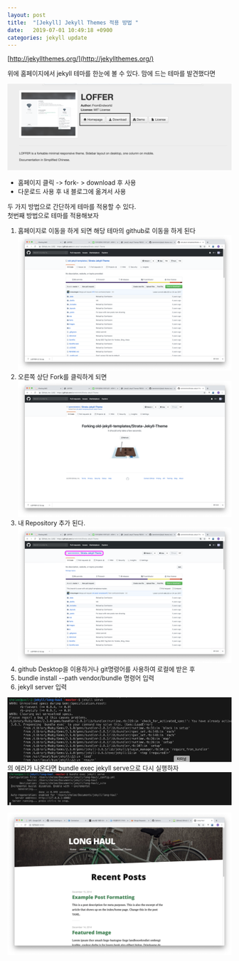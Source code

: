 ```yaml
---
layout: post
title:  "[Jekyll] Jekyll Themes 적용 방법 "
date:   2019-07-01 10:49:18 +0900
categories: jekyll update
---
```



[http://jekyllthemes.org/](http://jekyllthemes.org/)

위에 홈페이지에서 jekyll 테마를 한눈에 볼 수 있다. 
맘에 드는 테마를 발견했다면 

![이미지 이름](/image/1.png)
- 홈페이지 클릭 ->  fork- > download 후 사용
- 다운로드 사용 후 내 블로그에 옮겨서 사용


두 가지 방법으로 간단하게 테마를 적용할 수 있다.  
첫번째 방법으로 테마를 적용해보자  


1. 홈페이지로 이동을 하게 되면 해당 테마의 github로 이동을 하게 된다
![이미지 이름](/image/2.png)
2. 오른쪽 상단 Fork를 클릭하게 되면 
![이미지 이름](/image/3.png)
3. 내 Repository 추가 된다.
![이미지 이름](/image/4.png)
4. github Desktop을 이용하거나 git명령어를 사용하여 로컬에 받은 후
5.  bundle install --path vendor/bundle 명령어 입력
6. jekyll server 입력

![이미지 이름](/image/6error.png)
의 에러가 나온다면 bundle exec jekyll serve으로 다시 실행하자
![이미지 이름](/image/7finish.png)

![이미지 이름](/image/5.png)

